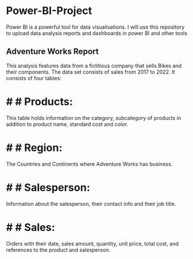 # Power-BI-Project
Power BI is a powerful tool for data visualisations. I will use this repository to upload data analysis reports and dashboards
in power BI and other tools
## Adventure Works Report
This analysis features data from a fictitious company that sells Bikes and their components. The data set consists of sales from 
2017 to 2022. It consists of four tables:
# # # Products: 
This table holds information on the category, subcategory of products in addition to product name, standard cost and color.
# # # Region: 
The Countries and Continents where Adventure Works has business.
# # # Salesperson:
Information about the salesperson, their contact info and their job title.
# # # Sales: 
Orders with their date, sales amount, quantity, unit price, total cost, and references to the product and salesperson.
